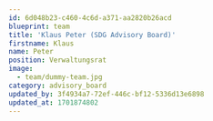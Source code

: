 ```yaml
---
id: 6d048b23-c460-4c6d-a371-aa2820b26acd
blueprint: team
title: 'Klaus Peter (SDG Advisory Board)'
firstname: Klaus
name: Peter
position: Verwaltungsrat
image:
  - team/dummy-team.jpg
category: advisory_board
updated_by: 3f4934a7-72ef-446c-bf12-5336d13e6898
updated_at: 1701874802
---
```

